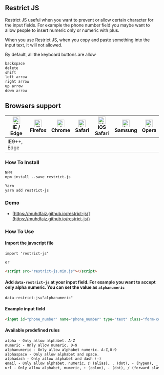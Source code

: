 ## Restrict JS

Restrict JS useful when you want to prevent or allow certain character for the input fields. For example the phone number field you maybe
want to allow people to insert numeric only or numeric with plus.

When you use Restrict JS, when you copy and paste something into the input text, it will not allowed.

By default, all the keyboard buttons are allow

```markdown
backspace
delete
shift
left arrow
right arrow
up arrow
down arrow
```

## Browsers support

| [<img src="https://raw.githubusercontent.com/alrra/browser-logos/master/src/edge/edge_48x48.png" alt="IE / Edge" width="24px" height="24px" />](http://godban.github.io/browsers-support-badges/)</br>IE / Edge | [<img src="https://raw.githubusercontent.com/alrra/browser-logos/master/src/firefox/firefox_48x48.png" alt="Firefox" width="24px" height="24px" />](http://godban.github.io/browsers-support-badges/)</br>Firefox | [<img src="https://raw.githubusercontent.com/alrra/browser-logos/master/src/chrome/chrome_48x48.png" alt="Chrome" width="24px" height="24px" />](http://godban.github.io/browsers-support-badges/)</br>Chrome | [<img src="https://raw.githubusercontent.com/alrra/browser-logos/master/src/safari/safari_48x48.png" alt="Safari" width="24px" height="24px" />](http://godban.github.io/browsers-support-badges/)</br>Safari | [<img src="https://raw.githubusercontent.com/alrra/browser-logos/master/src/safari-ios/safari-ios_48x48.png" alt="iOS Safari" width="24px" height="24px" />](http://godban.github.io/browsers-support-badges/)</br>iOS Safari | [<img src="https://raw.githubusercontent.com/alrra/browser-logos/master/src/samsung-internet/samsung-internet_48x48.png" alt="Samsung" width="24px" height="24px" />](http://godban.github.io/browsers-support-badges/)</br>Samsung | [<img src="https://raw.githubusercontent.com/alrra/browser-logos/master/src/opera/opera_48x48.png" alt="Opera" width="24px" height="24px" />](http://godban.github.io/browsers-support-badges/)</br>Opera |
| --------- | --------- | --------- | --------- | --------- | --------- | --------- |
| IE9++, Edge

### How To Install
```markdown
NPM
npm install --save restrict-js

Yarn
yarn add restrict-js
```

### Demo
- [https://muhdfaiz.github.io/restrict-js/](https://muhdfaiz.github.io/restrict-js/)

### How To Use

#### Import the javscript file
```markdown
import 'restrict-js'

or

<script src="restrict-js.min.js"></script>
```

#### Add `data-restrict-js` at your input field. For example you want to accept only alpha numeric. You can set the value as `alphanumeric`
```markdown
data-restrict-js="alphanumeric"
```

#### Example input field
```markdown
<input id="phone_number" name="phone_number" type="text" class="form-control" data-restrict-js="numeric">
```

#### Available predefined rules

```markdown
alpha - Only allow alphabet. A-Z
numeric - Only allow numeric. 0-9
alphanumeric - Only allow alphabet numeric. A-Z,0-9
alphaspace - Only allow alphabet and space.
alphadash - Only allow alphabet and dash (-)
email - Only allow alphabet, numeric, @ (alias), . (dot), - (hypen), _ (underscore)
url - Only allow alphabet, numeric, : (colon), . (dot), / (forward slash)
```